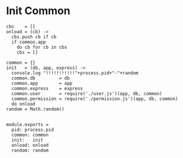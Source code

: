 # Init Common
    
    cbs    = []
    onload = (cb) ->
      cbs.push cb if cb
      if common.app
        do cb for cb in cbs
        cbs = []

    common = {}
    init   = (db, app, express) ->
      console.log "!!!!!!!!!!!"+process.pid+"-"+random
      common.db         = db
      common.app        = app
      common.express    = express
      common.user       = require('./user.js')(app, db, common)
      common.permission = require('./permission.js')(app, db, common)
      do onload
    random = Math.random()

    
    module.exports = 
      pid: process.pid
      common: common
      init:   init
      onload: onload 
      random: random

